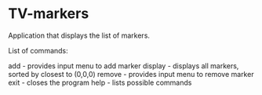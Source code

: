 # TV-markers

Application that displays the list of markers.

List of commands:

add - provides input menu to add marker
display - displays all markers, sorted by closest to (0,0,0)
remove - provides input menu to remove marker
exit - closes the program
help - lists possible commands
